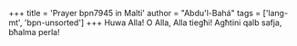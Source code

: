 +++
title = 'Prayer bpn7945 in Malti'
author = "Abdu'l-Bahá"
tags = ['lang-mt', 'bpn-unsorted']
+++
Huwa Alla! O Alla, Alla tiegħi! Agħtini qalb safja, bħalma perla!
